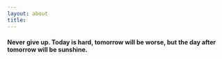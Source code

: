 ```yaml
---
layout: about
title: 
---
```


#### Never give up. Today is hard, tomorrow will be worse, but the day after tomorrow will be sunshine.

